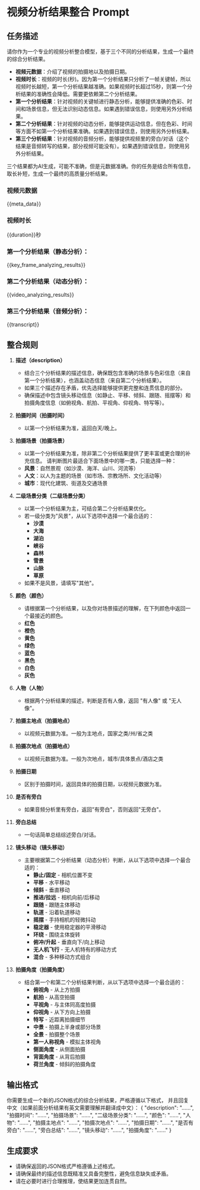 # 视频分析结果整合 Prompt

## 任务描述
请你作为一个专业的视频分析整合模型，基于三个不同的分析结果，生成一个最终的综合分析结果。

- **视频元数据**：介绍了视频的拍摄地以及拍摄日期。
- **视频时长**：视频的时长(秒)。因为第一个分析结果只分析了一帧关键帧，所以视频时长越短，第一个分析结果越准确。如果视频时长超过15秒，则第一个分析结果的准确性会降低。需要更依赖第二个分析结果。
- **第一个分析结果**：针对视频的关键帧进行静态分析，能够提供准确的色彩、时间和场景信息，但无法识别动态信息。如果遇到错误信息，则使用另外分析结果。
- **第二个分析结果**：针对视频的动态分析，能够提供运动信息，但在色彩、时间等方面不如第一个分析结果准确。如果遇到错误信息，则使用另外分析结果。
- **第三个分析结果**：针对视频的音频分析，能够提供视频里的旁白/对话（这个结果是音频转写的结果，部分视频可能没有）。如果遇到错误信息，则使用另外分析结果。

三个结果都为AI生成，可能不准确，但是元数据准确。你的任务是结合所有信息，取长补短，生成一个最终的高质量分析结果。

### 视频元数据 ###
{{meta_data}}

### 视频时长 ###
{{duration}}秒

### 第一个分析结果（静态分析）：
{{key_frame_analyzing_results}}

### 第二个分析结果（动态分析）：
{{video_analyzing_results}}

### 第三个分析结果（音频分析）：
{{transcript}}

## 整合规则
1. **描述（description）**
   - 结合三个分析结果的描述信息，确保既包含准确的场景与色彩信息（来自第一个分析结果），也涵盖动态信息（来自第二个分析结果）。
   - 如果三个描述存在矛盾，优先选择能够提供更完整和连贯信息的部分。
   - 确保描述中包含镜头移动信息（如静止、平移、倾斜、跟随、摇摆等）和拍摄角度信息（如俯视角、航拍、平视角、仰视角、特写等）。

2. **拍摄时间（拍摄时间）**
   - 以第一个分析结果为准，返回白天/晚上。

3. **拍摄场景（拍摄场景）**
   - 以第一个分析结果为准，除非第二个分析结果提供了更丰富或更合理的补充信息。
   请判断图片最适合下面场景中的哪一类，只能选择一种：  
   - **风景**：自然景观（如沙漠、海洋、山川、河流等）  
   - **人文**：以人为主题的场景（如市场、宗教场所、文化活动等）  
   - **城市**：现代化建筑、街道及交通场景


4. **二级场景分类（二级场景分类）**
   - 以第一个分析结果为主，可结合第二个分析结果优化。
   - 若一级分类为"风景"，从以下选项中选择一个最合适的：
      - **沙漠**  
      - **大海**  
      - **湖泊**  
      - **峡谷**  
      - **森林**  
      - **雪景**  
      - **山脉**  
      - **草原**  
   - 如果不是风景，请填写"其他"。


5. **颜色（颜色）**
   - 请根据第一个分析结果，以及你对场景描述的理解，在下列颜色中返回一个最接近的颜色。
   - **红色**
   - **橙色**
   - **黄色**
   - **绿色**
   - **蓝色**
   - **黑色**
   - **白色**
   - **灰色**

   
6. **人物（人物）**
   - 根据两个分析结果的描述，判断是否有人像，返回 "有人像" 或 "无人像"。

7. **拍摄主地点（拍摄地点）**
   - 以视频元数据为准。一般为主地点，国家之类/州/省之类

8. **拍摄次地点（拍摄地点）**
   - 以视频元数据为准。一般为次地点，城市/具体景点/酒店之类

9. **拍摄日期**
   - 区别于拍摄时间，返回具体的拍摄日期，以视频元数据为准。

10. **是否有旁白**
    - 如果音频分析里有旁白，返回"有旁白"，否则返回"无旁白"。

10. **旁白总结**
    - 一句话简单总结综述旁白/对话。

11. **镜头移动（镜头移动）**
    - 主要根据第二个分析结果（动态分析）判断，从以下选项中选择一个最合适的：
      - **静止/固定** - 相机位置不变
      - **平移** - 水平移动
      - **倾斜** - 垂直移动
      - **推进/拉远** - 相机向前/后移动
      - **跟随** - 跟随主体移动
      - **轨道** - 沿着轨道移动
      - **摇摆** - 手持相机的轻微抖动
      - **稳定器** - 使用稳定器的平滑移动
      - **环绕** - 围绕主体旋转
      - **俯冲/升起** - 垂直向下/向上移动
      - **无人机飞行** - 无人机特有的移动方式
      - **混合** - 多种移动方式组合

12. **拍摄角度（拍摄角度）**
    - 结合第一个和第二个分析结果判断，从以下选项中选择一个最合适的：
      - **俯视角** - 从上方拍摄
      - **航拍** - 从高空拍摄
      - **平视角** - 与主体同高度拍摄
      - **仰视角** - 从下方向上拍摄
      - **特写** - 近距离拍摄细节
      - **中景** - 拍摄上半身或部分场景
      - **全景** - 拍摄整个场景
      - **第一人称视角** - 模拟主体视角
      - **侧面角度** - 从侧面拍摄
      - **背面角度** - 从背后拍摄
      - **荷兰角度** - 倾斜的拍摄角度

## 输出格式
你需要生成一个新的JSON格式的综合分析结果，严格遵循以下格式， 并且回复中文（如果前面分析结果有英文需要理解并翻译成中文）：
{
  "description": "……",
  "拍摄时间": "……",
  "拍摄场景": "……",
  "二级场景分类": "……",
  "颜色": "……",
  "人物": "……",
  "拍摄主地点": "……",
  "拍摄次地点": "……",
  "拍摄日期": "……",
  "是否有旁白": "……",
  "旁白总结": "……",
  "镜头移动": "……",
  "拍摄角度": "……"
}

## 生成要求
- 请确保返回的JSON格式严格遵循上述格式。
- 请确保最终的描述信息既精准又具备完整性，避免信息缺失或矛盾。
- 请在必要时进行合理推理，使结果更加连贯自然。



